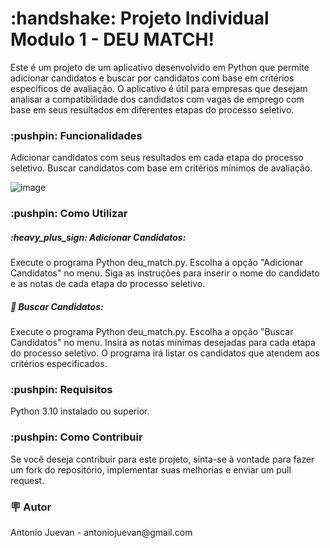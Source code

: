 <h1>:handshake: Projeto Individual Modulo 1 - DEU MATCH!</h1>
<p>Este é um projeto de um aplicativo desenvolvido em Python que permite adicionar candidatos e buscar por candidatos com base em critérios específicos de avaliação. O aplicativo é útil para empresas que desejam analisar a compatibilidade dos candidatos com vagas de emprego com base em seus resultados em diferentes etapas do processo seletivo.</p>

<h3>:pushpin: Funcionalidades</h3>

<p>
    Adicionar candidatos com seus resultados em cada etapa do processo seletivo.
    Buscar candidatos com base em critérios mínimos de avaliação.
</p>

![image](https://github.com/Juevan/Projeto_Individual_M1_CNSEG/assets/86933408/505876f8-1e4f-4cbb-a588-f39c47b3e534)


<h3>:pushpin: Como Utilizar</h3>

<h5>:heavy_plus_sign: Adicionar Candidatos:</h5>
<p>
    Execute o programa Python deu_match.py.
    Escolha a opção "Adicionar Candidatos" no menu.
    Siga as instruções para inserir o nome do candidato e as notas de cada etapa do processo seletivo.
</p>

<h5>🔎 Buscar Candidatos:</h5>
<p>
    Execute o programa Python deu_match.py.
    Escolha a opção "Buscar Candidatos" no menu.
    Insira as notas mínimas desejadas para cada etapa do processo seletivo.
    O programa irá listar os candidatos que atendem aos critérios especificados.
</p>

<h3>:pushpin: Requisitos</h3>
<p>Python 3.10 instalado ou superior.</p>

<h3>:pushpin: Como Contribuir</h3>
<p>Se você deseja contribuir para este projeto, sinta-se à vontade para fazer um fork do repositório, implementar suas melhorias e enviar um pull request.</p>

<h3>🪧 Autor</h3>
<p>Antonio Juevan - antoniojuevan@gmail.com</p>
